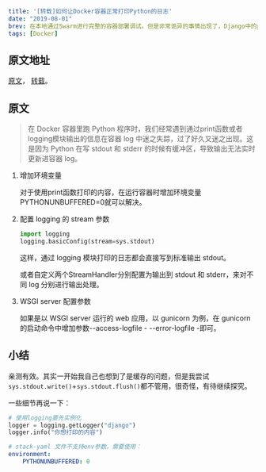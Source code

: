 ```yaml lw-blog-meta
title: '[转载]如何让Docker容器正常打印Python的日志'
date: "2019-08-01"
brev: 在本地通过Swarm进行完整的容器部署调试。但是非常诡异的事情出现了，Django中的print就是打印不出来。
tags: [Docker]
```


## 原文地址

[原文](https://farer.org/2017/10/09/python-log-in-docker-container/)，
[转载](https://www.jianshu.com/p/61ea6bd09daa)。

## 原文

> 在 Docker 容器里跑 Python 程序时，我们经常遇到通过print函数或者logging模块输出的信息在容器 log 中迷之失踪，过了好久又迷之出现。这是因为 Python 在写 stdout 和 stderr 的时候有缓冲区，导致输出无法实时更新进容器 log。

1. 增加环境变量

    对于使用print函数打印的内容，在运行容器时增加环境变量PYTHONUNBUFFERED=0就可以解决。

2. 配置 logging 的 stream 参数

    ```python
    import logging
    logging.basicConfig(stream=sys.stdout)
    ```

    这样，通过 logging 模块打印的日志都会直接写到标准输出 stdout。

    或者自定义两个StreamHandler分别配置为输出到 stdout 和 stderr，来对不同 log 分别进行输出处理。

3. WSGI server 配置参数

    如果是以 WSGI server 运行的 web 应用，以 gunicorn 为例，在 gunicorn 的启动命令中增加参数--access-logfile - --error-logfile -即可。

## 小结

亲测有效。其实一开始我自己也想到了是缓存的问题，但是我尝试`sys.stdout.write()`+`sys.stdout.flush()`都不管用，很奇怪，有待继续探究。

一些细节再说一下：

```python
# 使用logging要先实例化
logger = logging.getLogger("django")
logger.info("你想打印的内容")
```

```yaml
# stack-yaml 文件不支持env参数，需要使用：
environment:
    PYTHONUNBUFFERED: 0
```